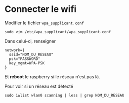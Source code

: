 # Connecter le wifi

Modifier le fichier `wpa_supplicant.conf`

    sudo vim /etc/wpa_supplicant/wpa_supplicant.conf

Dans celui-ci, renseigner

    network={
      ssid="NOM_DU_RESEAU"
      psk="PASSWORD"
      key_mgmt=WPA-PSK
    }


Et __reboot__ le raspberry si le réseau n'est pas là.

Pour voir si un réseau est détecté

    sudo iwlist wlan0 scanning | less | grep NOM_DU_RESEAU
